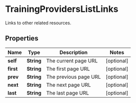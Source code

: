 

# TrainingProvidersListLinks

Links to other related resources.

## Properties

| Name | Type | Description | Notes |
|------------ | ------------- | ------------- | -------------|
|**self** | **String** | The current page URL |  [optional] |
|**first** | **String** | The first page URL |  [optional] |
|**prev** | **String** | The previous page URL |  [optional] |
|**next** | **String** | The next page URL |  [optional] |
|**last** | **String** | The last page URL |  [optional] |




